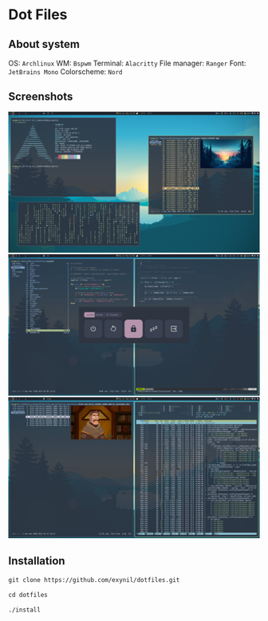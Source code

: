 # Dot Files

## About system

OS: `Archlinux`
WM: `Bspwm`
Terminal: `Alacritty`
File manager: `Ranger`
Font: `JetBrains Mono`
Colorscheme: `Nord`

## Screenshots

<img src="https://github.com/exynil/files/blob/master/dotfiles/screenshots/1.jpg">

<img src="https://github.com/exynil/files/blob/master/dotfiles/screenshots/2.jpg">

<img src="https://github.com/exynil/files/blob/master/dotfiles/screenshots/3.jpg">

## Installation

~~~~
git clone https://github.com/exynil/dotfiles.git
~~~~

~~~~
cd dotfiles
~~~~

~~~~
./install
~~~~

